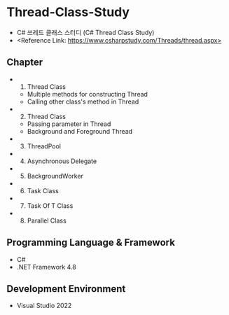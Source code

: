 # Thread-Class-Study
- C# 쓰레드 클래스 스터디 (C# Thread Class Study)
- <Reference Link: https://www.csharpstudy.com/Threads/thread.aspx>

## Chapter
- 01. Thread Class
  - Multiple methods for constructing Thread
  - Calling other class's method in Thread
- 02. Thread Class
  - Passing parameter in Thread
  - Background and Foreground Thread
- 03. ThreadPool
- 04. Asynchronous Delegate
- 05. BackgroundWorker
- 06. Task Class
- 07. Task Of T Class
- 08. Parallel Class

## Programming Language & Framework
- C#
- .NET Framework 4.8

## Development Environment
- Visual Studio 2022
